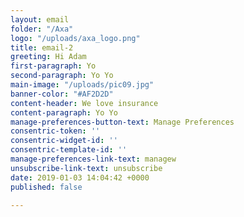 ```yaml
---
layout: email
folder: "/Axa"
logo: "/uploads/axa_logo.png"
title: email-2
greeting: Hi Adam
first-paragraph: Yo
second-paragraph: Yo Yo
main-image: "/uploads/pic09.jpg"
banner-color: "#AF2D2D"
content-header: We love insurance
content-paragraph: Yo Yo
manage-preferences-button-text: Manage Preferences
consentric-token: ''
consentric-widget-id: ''
consentric-template-id: ''
manage-preferences-link-text: managew
unsubscribe-link-text: unsubscribe
date: 2019-01-03 14:04:42 +0000
published: false

---
```

